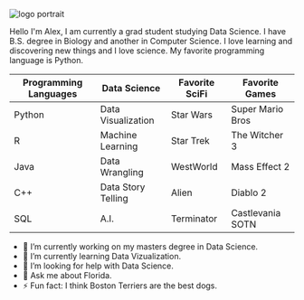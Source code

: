 ![logo portrait](https://github.com/ahughes3300/ahughes3300/assets/33879610/e0db4857-605e-496a-aa83-94d04e177eb8)

Hello I'm Alex, I am currently a grad student studying Data Science. I have B.S. degree in Biology and another in Computer Science. I love learning and discovering new things and I love science. My favorite programming language is Python. 

| Programming Languages| Data Science      | Favorite SciFi | Favorite Games   | 
| -------------        | -------------     | -------------  | -------------    |
| Python               | Data Visualization| Star Wars      | Super Mario Bros |
| R                    | Machine Learning  | Star Trek      | The Witcher 3    |
| Java                 | Data Wrangling    | WestWorld      | Mass Effect 2    |
| C++                  | Data Story Telling| Alien          | Diablo 2         |
| SQL                  | A.I.              | Terminator     | Castlevania SOTN |





- 🔭 I’m currently working on my masters degree in Data Science.
- 🌱 I’m currently learning Data Vizualization.
- 🤔 I’m looking for help with Data Science.
- 💬 Ask me about Florida.
- ⚡ Fun fact: I think Boston Terriers are the best dogs.


